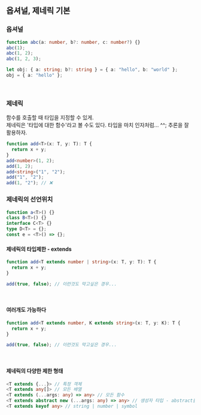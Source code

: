 ## 옵셔널, 제네릭 기본

### 옵셔널

```ts
function abc(a: number, b?: number, c: number?) {}
abc(1);
abc(1, 2);
abc(1, 2, 3);

let obj: { a: string; b?: string } = { a: "hello", b: "world" };
obj = { a: "hello" };
```

<br />

### 제네릭

함수를 호출할 때 타입을 지정할 수 있게.<br />
제네릭은 '타입에 대한 함수'라고 볼 수도 있다. 타입을 마치 인자처럼... ^^; 추론을 잘 활용하자.

```ts
function add<T>(x: T, y: T): T {
  return x + y;
}
add<number>(1, 2);
add(1, 2);
add<string>("1", "2");
add("1", "2");
add(1, "2"); // ❌
```

### 제네릭의 선언위치

```ts
function a<T>() {}
class B<T>() {}
interface C<T> {}
type D<T> = {};
const e = <T>() => {};
```

#### 제네릭의 타입제한 - extends

```ts
function add<T extends number | string>(x: T, y: T): T {
  return x + y;
}

add(true, false); // 이런것도 막고싶은 경우...
```

<br />

#### 여러개도 가능하다

```ts
function add<T extends number, K extends string>(x: T, y: K): T {
  return x + y;
}

add(true, false); // 이런것도 막고싶은 경우...
```

<br />

#### 제네릭의 다양한 제한 형태

```ts
<T extends {...}> // 특정 객체
<T extends any[]> // 모든 배열
<T extends (...args: any) => any> // 모든 함수
<T extends abstract new (...args: any) => any> // 생성자 타입 - abstract를 빼면 다른 결과가 나온다.
<T extends keyof any> // string | number | symbol
```
